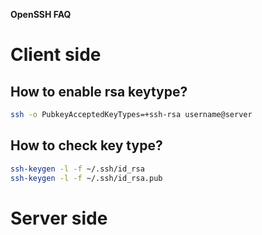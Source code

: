 **OpenSSH FAQ**
# Client side
## How to enable rsa keytype?
```bash
ssh -o PubkeyAcceptedKeyTypes=+ssh-rsa username@server
```

## How to check key type?
```bash
ssh-keygen -l -f ~/.ssh/id_rsa
ssh-keygen -l -f ~/.ssh/id_rsa.pub
```

# Server side
